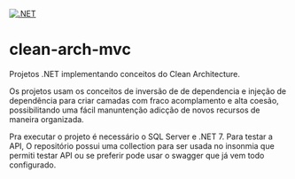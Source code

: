 [![.NET](https://github.com/edenalencar/clean-arch-mvc/actions/workflows/dotnet.yml/badge.svg)](https://github.com/edenalencar/clean-arch-mvc/actions/workflows/dotnet.yml)

# clean-arch-mvc
Projetos .NET implementando conceitos do Clean Architecture.

Os projetos usam os conceitos de inversão de de dependencia e injeção de dependência para criar camadas com fraco acomplamento e alta coesão, 
possibilitando uma fácil manuntenção adicção de novos recursos de maneira organizada.

Pra executar o projeto é necessário o SQL Server e .NET 7.
Para testar a API, O repositório possui uma collection para ser usada no insonmia que permiti testar API ou se preferir pode usar o swagger que já vem todo configurado.


